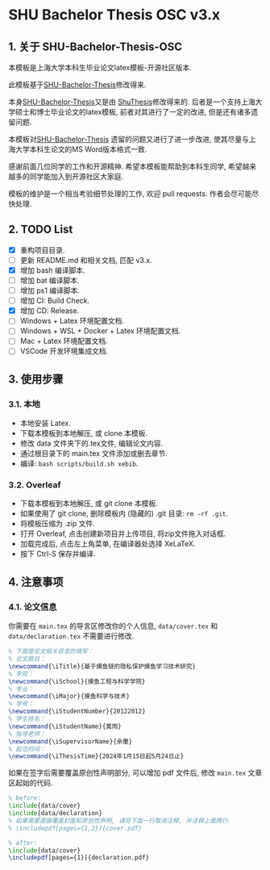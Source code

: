 # SHU Bachelor Thesis OSC v3.x

## 1. 关于 SHU-Bachelor-Thesis-OSC

本模板是上海大学本科生毕业论文latex模板-开源社区版本. 

此模板基于[SHU-Bachelor-Thesis](https://github.com/alfredbowenfeng/SHU-Bachelor-Thesis)修改得来. 

本身[SHU-Bachelor-Thesis](https://github.com/alfredbowenfeng/SHU-Bachelor-Thesis)又是由 [ShuThesis](https://github.com/ahhylau/shuthesis)修改得来的. 后者是一个支持上海大学硕士和博士毕业论文的latex模板, 前者对其进行了一定的改进, 但是还有诸多遗留问题. 

本模板对[SHU-Bachelor-Thesis](https://github.com/alfredbowenfeng/SHU-Bachelor-Thesis) 遗留的问题又进行了进一步改进, 使其尽量与上海大学本科生论文的MS Word版本格式一致. 

感谢前面几位同学的工作和开源精神. 希望本模板能帮助到本科生同学, 希望越来越多的同学能加入到开源社区大家庭. 

模板的维护是一个相当考验细节处理的工作, 欢迎 pull requests. 作者会尽可能尽快处理. 

## 2. TODO List

- [x] 重构项目目录.
- [ ] 更新 README.md 和相关文档, 匹配 v3.x.
- [x] 增加 bash 编译脚本.
- [ ] 增加 bat 编译脚本.
- [ ] 增加 ps1 编译脚本.
- [ ] 增加 CI: Build Check.
- [x] 增加 CD: Release.
- [ ] Windows + Latex 环境配置文档.
- [ ] Windows + WSL + Docker + Latex 环境配置文档.
- [ ] Mac + Latex 环境配置文档.
- [ ] VSCode 开发环境集成文档.

## 3. 使用步骤

### 3.1. 本地

- 本地安装 Latex.
- 下载本模板到本地解压, 或 clone 本模板.
- 修改 data 文件夹下的.tex文件, 编辑论文内容.
- 通过根目录下的 main.tex 文件添加或删去章节.
- 编译: `bash scripts/build.sh xebib`.

### 3.2. Overleaf

- 下载本模板到本地解压, 或 git clone 本模板.
- 如果使用了 git clone, 删除模板内 (隐藏的) .git 目录: `rm -rf .git`.
- 将模板压缩为 .zip 文件.
- 打开 Overleaf, 点击创建新项目并上传项目, 将zip文件拖入对话框.
- 加载完成后, 点击左上角菜单, 在编译器处选择 XeLaTeX.
- 按下 Ctrl-S 保存并编译.

## 4. 注意事项

### 4.1. 论文信息

你需要在 `main.tex` 的导言区修改你的个人信息,  `data/cover.tex` 和 `data/declaration.tex` 不需要进行修改.

```tex
% 下面是论文相关信息的填写：
% 论文题目：
\newcommand{\iTitle}{基于摸鱼链的隐私保护摸鱼学习技术研究}
% 学院：
\newcommand{\iSchool}{摸鱼工程与科学学院}
% 专业：
\newcommand{\iMajor}{摸鱼科学与技术}
% 学号：
\newcommand{\iStudentNumber}{20122012}
% 学生姓名：
\newcommand{\iStudentName}{莫雨}
% 指导老师：
\newcommand{\iSupervisorName}{余墨}
% 起讫时间：
\newcommand{\iThesisTime}{2024年1月15日起5月24日止}
```

如果在签字后需要覆盖原创性声明部分, 可以增加 pdf 文件后, 修改 `main.tex` 文章区起始的代码.

```tex
% before:
\include{data/cover}
\include{data/declaration}
% 如果需要直接覆盖封面和原创性声明, 请将下面一行取消注释, 并注释上面两行. 
% \includepdf[pages={1,2}]{cover.pdf}

% after:
\include{data/cover}
\includepdf[pages={1}]{declaration.pdf}
```